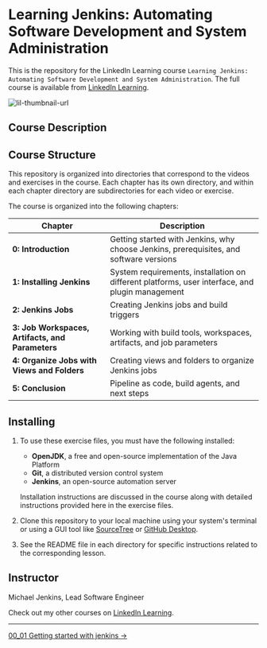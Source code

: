 # Learning Jenkins: Automating Software Development and System Administration

This is the repository for the LinkedIn Learning course `Learning Jenkins: Automating Software Development and System Administration`. The full course is available from [LinkedIn Learning][lil-course-url].

![lil-thumbnail-url]

## Course Description

## Course Structure

This repository is organized into directories that correspond to the videos and exercises in the course. Each chapter has its own directory, and within each chapter directory are subdirectories for each video or exercise.

The course is organized into the following chapters:

| Chapter | Description |
| --- | --- |
| **0: Introduction** | Getting started with Jenkins, why choose Jenkins, prerequisites, and software versions |
| **1: Installing Jenkins** | System requirements, installation on different platforms, user interface, and plugin management |
| **2: Jenkins Jobs** | Creating Jenkins jobs and build triggers |
| **3: Job Workspaces, Artifacts, and Parameters** | Working with build tools, workspaces, artifacts, and job parameters |
| **4: Organize Jobs with Views and Folders** | Creating views and folders to organize Jenkins jobs |
| **5: Conclusion** | Pipeline as code, build agents, and next steps |

## Installing

1. To use these exercise files, you must have the following installed:

    - **OpenJDK**, a free and open-source implementation of the Java Platform
    - **Git**, a distributed version control system
    - **Jenkins**, an open-source automation server

    Installation instructions are discussed in the course along with detailed instructions provided here in the exercise files.

1. Clone this repository to your local machine using your system's terminal or using a GUI tool like [SourceTree](https://www.sourcetreeapp.com/) or [GitHub Desktop](https://github.com/apps/desktop).
1. See the README file in each directory for specific instructions related to the corresponding lesson.

## Instructor

Michael Jenkins, Lead Software Engineer

Check out my other courses on [LinkedIn Learning](https://www.linkedin.com/learning/instructors/michael-jenkins).

[lil-course-url]: https://www.linkedin.com/learning/
[lil-thumbnail-url]: https://media.licdn.com/dms/image/v2/D4E0DAQG0eDHsyOSqTA/learning-public-crop_675_1200/B4EZVdqqdwHUAY-/0/1741033220778?e=2147483647&v=beta&t=FxUDo6FA8W8CiFROwqfZKL_mzQhYx9loYLfjN-LNjgA

<!-- FooterStart -->
---
[00_01 Getting started with jenkins →](ch0_introduction/00_01_getting_started_with_jenkins/README.md)
<!-- FooterEnd -->
